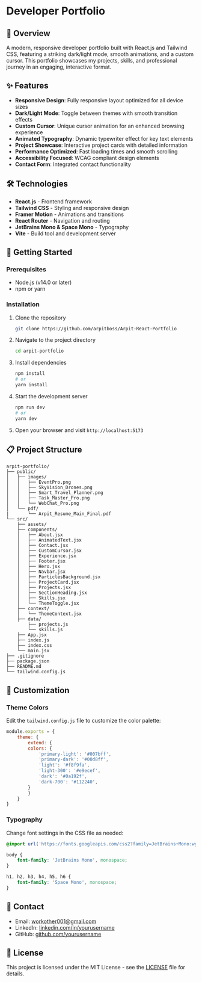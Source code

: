 # Developer Portfolio

## 🚀 Overview

A modern, responsive developer portfolio built with React.js and Tailwind CSS, featuring a striking dark/light mode, smooth animations, and a custom cursor. This portfolio showcases my projects, skills, and professional journey in an engaging, interactive format.

## ✨ Features

- **Responsive Design**: Fully responsive layout optimized for all device sizes
- **Dark/Light Mode**: Toggle between themes with smooth transition effects
- **Custom Cursor**: Unique cursor animation for an enhanced browsing experience
- **Animated Typography**: Dynamic typewriter effect for key text elements
- **Project Showcase**: Interactive project cards with detailed information
- **Performance Optimized**: Fast loading times and smooth scrolling
- **Accessibility Focused**: WCAG compliant design elements
- **Contact Form**: Integrated contact functionality

## 🛠️ Technologies

- **React.js** - Frontend framework
- **Tailwind CSS** - Styling and responsive design
- **Framer Motion** - Animations and transitions
- **React Router** - Navigation and routing
- **JetBrains Mono & Space Mono** - Typography
- **Vite** - Build tool and development server

## 🚦 Getting Started

### Prerequisites

- Node.js (v14.0 or later)
- npm or yarn

### Installation

1. Clone the repository
    ```bash
    git clone https://github.com/arpitboss/Arpit-React-Portfolio
    ```

2. Navigate to the project directory
    ```bash
    cd arpit-portfolio
    ```

3. Install dependencies
    ```bash
    npm install
    # or
    yarn install
    ```

4. Start the development server
    ```bash
    npm run dev
    # or
    yarn dev
    ```

5. Open your browser and visit `http://localhost:5173`

## 📋 Project Structure

```
arpit-portfolio/
├── public/
│   ├── images/
│   │   ├── EventPro.png
│   │   ├── SkyVision_Drones.png
│   │   ├── Smart_Travel_Planner.png
│   │   ├── Task_Master_Pro.png
│   │   └── WebChat_Pro.png
│   └── pdf/
|       └── Arpit_Resume_Main_Final.pdf
└── src/
    ├── assets/
    ├── components/
    │   ├── About.jsx
    │   ├── AnimatedText.jsx
    │   ├── Contact.jsx
    │   ├── CustomCursor.jsx
    │   ├── Experience.jsx
    │   ├── Footer.jsx
    │   ├── Hero.jsx
    │   ├── Navbar.jsx
    │   ├── ParticlesBackground.jsx
    │   ├── ProjectCard.jsx
    │   ├── Projects.jsx
    │   ├── SectionHeading.jsx
    │   ├── Skills.jsx
    │   └── ThemeToggle.jsx
    ├── context/
    │   └── ThemeContext.jsx
    ├── data/
        ├── projects.js
        └── skills.js
    ├── App.jsx
    ├── index.js
    ├── index.css
    └── main.jsx
├── .gitignore
├── package.json
├── README.md
└── tailwind.config.js
```

## 🔧 Customization

### Theme Colors

Edit the `tailwind.config.js` file to customize the color palette:

```js
module.exports = {
    theme: {
        extend: {
        colors: {
            'primary-light': '#007bff',
            'primary-dark': '#00d8ff',
            'light': '#f8f9fa',
            'light-300': '#e9ecef',
            'dark': '#0a192f',
            'dark-700': '#112240',
        }
        }
    }
}
```

### Typography

Change font settings in the CSS file as needed:

```css
@import url('https://fonts.googleapis.com/css2?family=JetBrains+Mono:wght@400;700&family=Space+Mono:wght@400;700&display=swap');

body {
    font-family: 'JetBrains Mono', monospace;
}

h1, h2, h3, h4, h5, h6 {
    font-family: 'Space Mono', monospace;
}
```

## 📱 Contact

- Email: workother001@gmail.com
- LinkedIn: [linkedin.com/in/yourusername](https://www.linkedin.com/in/arpit-verma-545819226/)
- GitHub: [github.com/yourusername](https://github.com/arpitboss)

## 📄 License

This project is licensed under the MIT License - see the [LICENSE](LICENSE) file for details.
